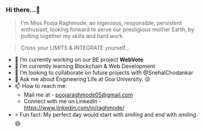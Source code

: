 ### Hi there...👋

> I'm Miss Pooja Raghmode, an ingenious, responsible, persistent enthusiast, looking forward to serve our prestigious mother Earth, by
putting together my skills and hard work.

> Cross your LIMITS & INTEGRATE yourself...

- 🔭 I’m currently working on our BE project **WebVote**
- 🌱 I’m currently learning Blockchain & Web Development
- 👯 I’m looking to collaborate on future projects with @SnehalChodankar
- 💬 Ask me about Engineering Life at Goa University. :stuck_out_tongue_winking_eye:
- 📫 How to reach me: 
     - Mail me at - poojaraghmode05@gmail.com
     - Connect with me on LinkedIn - https://www.linkedin.com/in/raghmode/
- ⚡ Fun fact: My perfect day would start with *smiling* and end with *smiling*.:smile:
